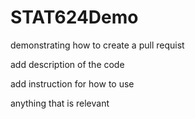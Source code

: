 # STAT624Demo
demonstrating how to create a pull requist

add description of the code

add instruction for how to use

anything that is relevant

